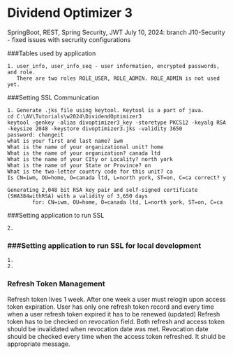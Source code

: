 # Dividend Optimizer 3

SpringBoot, REST, Spring Security, JWT
July 10, 2024: branch J10-Security - fixed issues with secrurity configurations



###Tables used by application
```
1. user_info, user_info_seq - user information, encrypted passwords, and role.
   There are two roles ROLE_USER, ROLE_ADMIN. ROLE_ADMIN is not used yet.

```




###Setting SSL Communication
```
1. Generate .jks file using keytool. Keytool is a part of java.
cd C:\AV\Tutorials\w2024\DividendOptimizer3
keytool -genkey -alias divoptimizer3_key -storetype PKCS12 -keyalg RSA -keysize 2048 -keystore divoptimizer3.jks -validity 3650
password: changeit
what is your first and last name? iwm
What is the name of your organizational unit? home
What is the name of your organization? canada ltd
What is the name of your CIty or Locality? north york
What is the name of your State or Province? on
What is the two-letter country code for this unit? ca
Is CN=iwm, OU=home, O=canada ltd, L=north york, ST=on, C=ca correct? y

Generating 2,048 bit RSA key pair and self-signed certificate (SHA384withRSA) with a validity of 3,650 days
        for: CN=iwm, OU=home, O=canada ltd, L=north york, ST=on, C=ca
```

###Setting application to run SSL
```
2. 

```

### ###Setting application to run SSL for local development
```
1. 
2. 

```


### Refresh Token Management
Refresh token lives 1 week. After one week a user must relogin upon access token expiration. 
User has only one refresh token record and every time when a user refresh token expired it has to be renewed (updated)
Refresh token has to be checked on revocation field. Both refresh and access token should be invalidated when revocation date was met.
Revocation date should be checked every time when the access token refreshed. It shuld be appropriate message.
